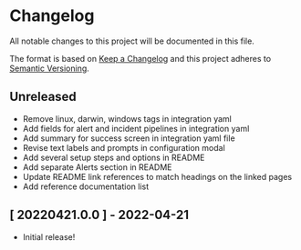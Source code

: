# Changelog

All notable changes to this project will be documented in this file.

The format is based on [Keep a Changelog][changelog] and this project adheres
to [Semantic Versioning][semver].

## Unreleased

- Remove linux, darwin, windows tags in integration yaml
- Add fields for alert and incident pipelines in integration yaml
- Add summary for success screen in integration yaml file
- Revise text labels and prompts in configuration modal
- Add several setup steps and options in README
- Add separate Alerts section in README
- Update README link references to match headings on the linked pages
- Add reference documentation list

## [ 20220421.0.0 ] - 2022-04-21

- Initial release!

[changelog]: http://keepachangelog.com/en/1.0.0/
[semver]: http://semver.org/spec/v2.0.0.html
